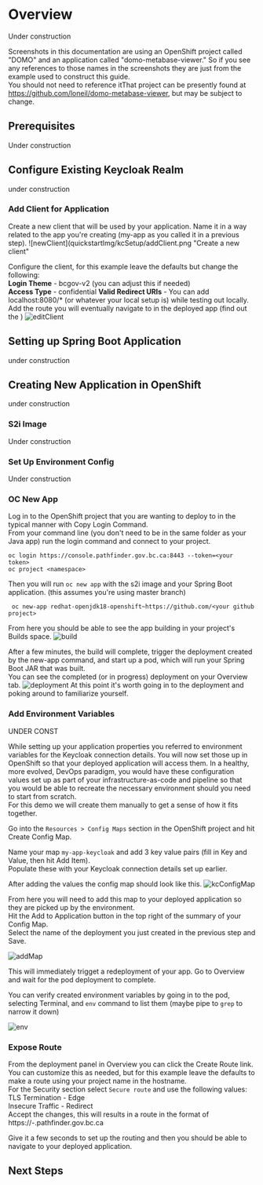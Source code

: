 # Overview
Under construction

Screenshots in this documentation are using an OpenShift project called "DOMO" and an application called "domo-metabase-viewer." So if you see any references to those names in the screenshots they are just from the example used to construct this guide.  
You should not need to reference itThat project can be presently found at https://github.com/loneil/domo-metabase-viewer, but may be subject to change.

## Prerequisites
Under construction

## Configure Existing Keycloak Realm
under construction

### Add Client for Application

Create a new client that will be used by your application. Name it in a way related to the app you're creating (my-app as you called it in a previous step).
![newClient](quickstartImg/kcSetup/addClient.png "Create a new client"

Configure the client, for this example leave the defaults but change the following:  
**Login Theme** - bcgov-v2 (you can adjust this if needed)  
**Access Type** - confidential
**Valid Redirect URIs** - You can add localhost:8080/* (or whatever your local setup is) while testing out locally. Add the route you will eventually navigate to in the deployed app (find out the )
![editClient](quickstartImg/kcSetup/setupClient.png "Set up your client")

## Setting up Spring Boot Application
under construction

## Creating New Application in OpenShift
under construction

### S2i Image
Under construction 

### Set Up Environment Config
Under construction

### OC New App 
Log in to the OpenShift project that you are wanting to deploy to in the typical manner with Copy Login Command.  
From your command line (you don't need to be in the same folder as your Java app) run the login command and connect to your project.
```shell script
oc login https://console.pathfinder.gov.bc.ca:8443 --token=<your token>
oc project <namespace>
```
Then you will run `oc new app` with the s2i image and your Spring Boot application. (this assumes you're using master branch)
```shell script
 oc new-app redhat-openjdk18-openshift~https://github.com/<your github project>
```
From here you should be able to see the app building in your project's Builds space.
![build](quickstartImg/createApp/build.png "Your build starting")

After a few minutes, the build will complete, trigger the deployment created by the new-app command, and start up a pod, which will run your Spring Boot JAR that was built.   
You can see the completed (or in progress) deployment on your Overview tab.
![deployment](quickstartImg/createApp/deploymentOverview.png "Your deployment")
At this point it's worth going in to the deployment and poking around to familiarize yourself.

### Add Environment Variables
UNDER CONST

While setting up your application properties you referred to environment variables for the Keycloak connection details. You will now set those up in OpenShift so that your deployed application will access them.
In a healthy, more evolved, DevOps paradigm, you would have these configuration values set up as part of your infrastructure-as-code and pipeline so that you would be able to recreate the necessary environment should you need to start from scratch.  
For this demo we will create them manually to get a sense of how it fits together.

Go into the `Resources > Config Maps` section in the OpenShift project and hit Create Config Map.

Name your map `my-app-keycloak` and add 3 key value pairs (fill in Key and Value, then hit Add Item).  
Populate these with your Keycloak connection details set up earlier.

After adding the values the config map should look like this.
![kcConfigMap](quickstartImg/createApp/configMap.png "The config map for your Keycloak properties")

From here you will need to add this map to your deployed application so they are picked up by the environment.  
Hit the Add to Application button in the top right of the summary of your Config Map.  
Select the name of the deployment you just created in the previous step and Save.

![addMap](quickstartImg/createApp/configMap_add.png "Add config map to deployment")

This will immediately trigget a redeployment of your app. Go to Overview and wait for the pod deployment to complete.

You can verify created environment variables by going in to the pod, selecting Terminal, and `env` command to list them (maybe pipe to `grep` to narrow it down)

![env](quickstartImg/createApp/configMap_env.png "Check the environment")

### Expose Route
From the deployment panel in Overview you can click the Create Route link.  
You can customize this as needed, but for this example leave the defaults to make a route using your project name in the hostname.  
For the Security section select `Secure route` and use the following values:  
TLS Termination - Edge  
Insecure Traffic - Redirect  
Accept the changes, this will results in a route in the format of https://<deployment-name>-<project-name>.pathfinder.gov.bc.ca  

Give it a few seconds to set up the routing and then you should be able to navigate to your deployed application.

## Next Steps